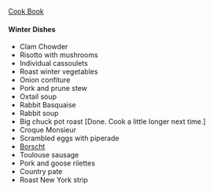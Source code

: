 [Cook Book](https://github.com/vmsmith/CookBook/blob/master/README.md)

#### Winter Dishes

* Clam Chowder
* Risotto with mushrooms  
* Individual cassoulets  
* Roast winter vegetables  
* Onion confiture  
* Pork and prune stew  
* Oxtail soup
* Rabbit Basquaise  
* Rabbit soup  
* Big chuck pot roast [Done. Cook a little longer next time.]
* Croque Monsieur  
* Scrambled eggs with piperade  
* [Borscht](http://www.simplyrecipes.com/recipes/borscht/)
* Toulouse sausage  
* Pork and goose rilettes  
* Country pate  
* Roast New York strip  
